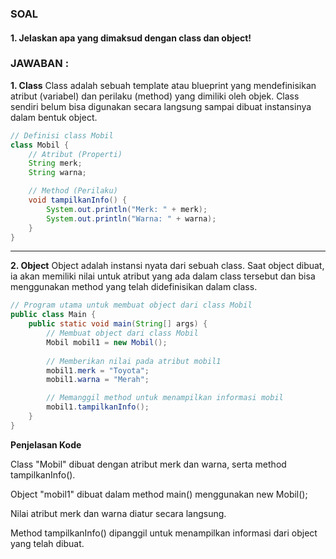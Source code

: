### **SOAL**

#### 1. Jelaskan apa yang dimaksud dengan class dan object!

### **JAWABAN :**

**1. Class**
Class adalah sebuah template atau blueprint yang mendefinisikan atribut (variabel) dan perilaku (method) yang dimiliki oleh objek. Class sendiri belum bisa digunakan secara langsung sampai dibuat instansinya dalam bentuk object.

```java
// Definisi class Mobil
class Mobil {
    // Atribut (Properti)
    String merk;
    String warna;

    // Method (Perilaku)
    void tampilkanInfo() {
        System.out.println("Merk: " + merk);
        System.out.println("Warna: " + warna);
    }
}
```

---


**2. Object**
Object adalah instansi nyata dari sebuah class. Saat object dibuat, ia akan memiliki nilai untuk atribut yang ada dalam class tersebut dan bisa menggunakan method yang telah didefinisikan dalam class.

```java
// Program utama untuk membuat object dari class Mobil
public class Main {
    public static void main(String[] args) {
        // Membuat object dari class Mobil
        Mobil mobil1 = new Mobil();
        
        // Memberikan nilai pada atribut mobil1
        mobil1.merk = "Toyota";
        mobil1.warna = "Merah";

        // Memanggil method untuk menampilkan informasi mobil
        mobil1.tampilkanInfo();
    }
}
```

**Penjelasan Kode**

Class "Mobil" dibuat dengan atribut merk dan warna, serta method tampilkanInfo().

Object "mobil1" dibuat dalam method main() menggunakan new Mobil();

Nilai atribut merk dan warna diatur secara langsung.

Method tampilkanInfo() dipanggil untuk menampilkan informasi dari object yang telah dibuat.
